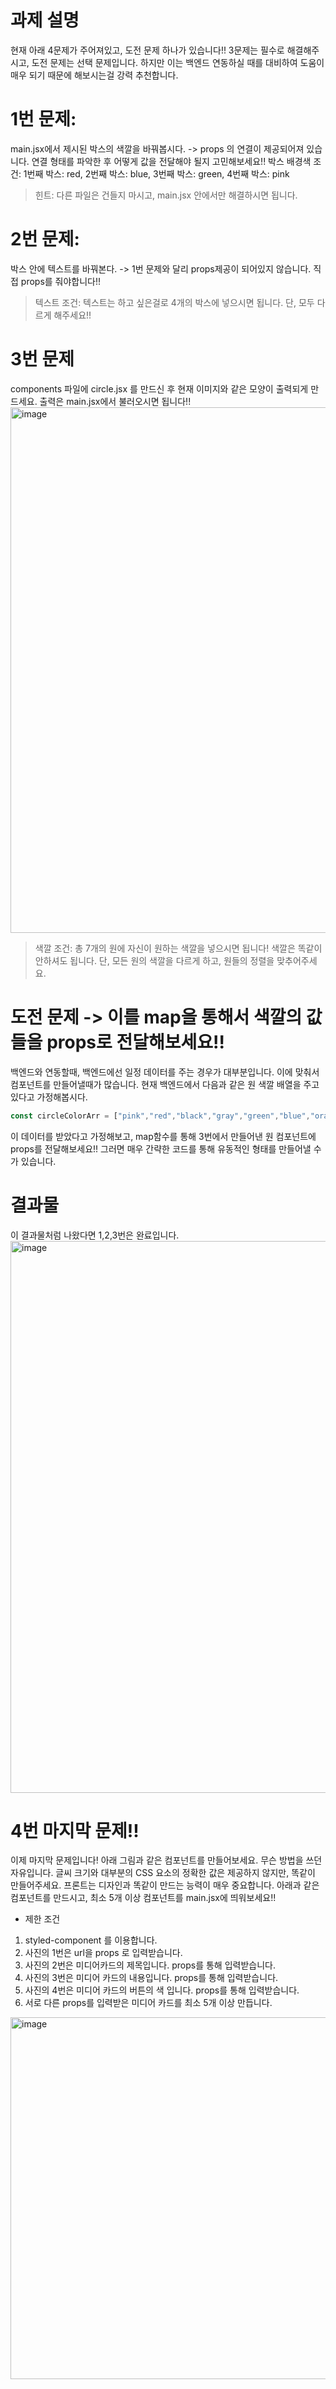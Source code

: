 # 과제 설명
현재 아래 4문제가 주어져있고, 도전 문제 하나가 있습니다!!
3문제는 필수로 해결해주시고, 도전 문제는 선택 문제입니다. 
하지만 이는 백엔드 연동하실 때를 대비하여 도움이 매우 되기 때문에 해보시는걸 강력 추천합니다.


# 1번 문제: 
main.jsx에서 제시된 박스의 색깔을 바꿔봅시다. 
-> props 의 연결이 제공되어져 있습니다. 연결 형태를 파악한 후 어떻게 값을 전달해야 될지 고민해보세요!!
박스 배경색 조건: 1번째 박스: red, 2번째 박스: blue, 3번째 박스: green, 4번째 박스: pink

> 힌트: 다른 파일은 건들지 마시고, main.jsx 안에서만 해결하시면 됩니다.
 

# 2번 문제: 
박스 안에 텍스트를 바꿔본다.
-> 1번 문제와 달리 props제공이 되어있지 않습니다. 직접 props를 줘야합니다!!

> 텍스트 조건: 텍스트는 하고 싶은걸로 4개의 박스에 넣으시면 됩니다. 단, 모두 다르게 해주세요!!


# 3번 문제
components 파일에 circle.jsx 를 만드신 후 현재 이미지와 같은 모양이 출력되게 만드세요. 
출력은 main.jsx에서 불러오시면 됩니다!!
<img width="841" alt="image" src="https://user-images.githubusercontent.com/100525337/229532383-f47b8db7-7e80-4581-bef6-a1b888f0a140.png">


> 색깔 조건: 총 7개의 원에 자신이 원하는 색깔을 넣으시면 됩니다! 색깔은 똑같이 안하셔도 됩니다. 
단, 모든 원의 색깔을 다르게 하고, 원들의 정렬을 맞추어주세요.


# 도전 문제 -> 이를 map을 통해서 색깔의 값들을 props로 전달해보세요!!
백엔드와 연동할때, 백엔드에선 일정 데이터를 주는 경우가 대부분입니다. 이에 맞춰서 컴포넌트를 만들어낼때가 많습니다.
현재 백엔드에서 다음과 같은 원 색깔 배열을 주고 있다고 가정해봅시다.
```jsx 
const circleColorArr = ["pink","red","black","gray","green","blue","orange"]; 
```
이 데이터를 받았다고 가정해보고, map함수를 통해 3번에서 만들어낸 원 컴포넌트에 props를 전달해보세요!!
그러면 매우 간략한 코드를 통해 유동적인 형태를 만들어낼 수가 있습니다.


# 결과물 
이 결과물처럼 나왔다면 1,2,3번은 완료입니다.
<img width="883" alt="image" src="https://user-images.githubusercontent.com/100525337/229531846-67ef1e0b-4acb-473a-945d-cd344a9266b5.png">


# 4번 마지막 문제!! 
이제 마지막 문제입니다! 아래 그림과 같은 컴포넌트를 만들어보세요. 무슨 방법을 쓰던 자유입니다. 
글씨 크기와 대부분의 CSS 요소의 정확한 값은 제공하지 않지만, 똑같이 만들어주세요.
프론트는 디자인과 똑같이 만드는 능력이 매우 중요합니다. 
아래과 같은 컴포넌트를 만드시고, 최소 5개 이상 컴포넌트를 main.jsx에 띄워보세요!!


* 제한 조건 
1. styled-component 를 이용합니다.
2. 사진의 1번은 url을 props 로 입력받습니다.
3. 사진의 2번은 미디어카드의 제목입니다. props를 통해 입력받습니다.
4. 사진의 3번은 미디어 카드의 내용입니다. props를 통해 입력받습니다.
5. 사진의 4번은 미디어 카드의 버튼의 색 입니다. props를 통해 입력받습니다.
6. 서로 다른 props를 입력받은 미디어 카드를 최소 5개 이상 만듭니다.


<img width="579" alt="image" src="https://user-images.githubusercontent.com/100525337/235416326-bb6c6c71-1e17-4272-a78c-761d373cf0b9.png">

